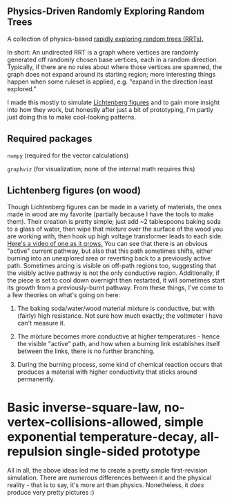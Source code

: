 ## Physics-Driven Randomly Exploring Random Trees

A collection of physics-based [rapidly exploring random trees (RRTs).](https://en.wikipedia.org/wiki/Rapidly-exploring_random_tree)

In short: An undirected RRT is a graph where vertices are randomly generated off randomly chosen base vertices, each in a random direction. Typically, if there are no rules about where those vertices are spawned, the graph does not expand around its starting region; more interesting things happen when some ruleset is applied, e.g. "expand in the direction least explored."

I made this mostly to simulate [Lichtenberg figures](https://en.wikipedia.org/wiki/Lichtenberg_figure) and to gain more insight into how they work, but honestly after just a bit of prototyping, I'm partly just doing this to make cool-looking patterns.

## Required packages

`numpy` (required for the vector calculations)

`graphviz` (for visualization; none of the internal math requires this)

## Lichtenberg figures (on wood)

Though Lichtenberg figures can be made in a variety of materials, the ones made in wood are my favorite (partially because I have the tools to make them). Their creation is pretty simple; just add ~2 tablespoons baking soda to a glass of water, then wipe that mixture over the surface of the wood you are working with, then hook up high voltage transformer leads to each side. [Here's a video of one as it grows.](https://www.youtube.com/watch?v=XupIgTwv_Qk) You can see that there is an obvious "active" current pathway, but also that this path sometimes shifts, either burning into an unexplored area or reverting back to a previously active path. Sometimes arcing is visible on off-path regions too, suggesting that the visibly active pathway is not the only conductive region. Additionally, if the piece is set to cool down overnight then restarted, it will sometimes start its growth from a previously-burnt pathway. From these things, I've come to a few theories on what's going on here:

1. The baking soda/water/wood material mixture is conductive, but with (fairly) high resistance. Not sure how much exactly; the voltmeter I have can't measure it.

2. The mixture becomes more conductive at higher temperatures - hence the visible "active" path, and how when a burning link establishes itself between the links, there is no further branching.

3. During the burning process, some kind of chemical reaction occurs that produces a material with higher conductivity that sticks around permanently.

# Basic inverse-square-law, no-vertex-collisions-allowed, simple exponential temperature-decay, all-repulsion single-sided prototype

All in all, the above ideas led me to create a pretty simple first-revision simulation. There are *numerous* differences between it and the physical reality - that is to say, it's more art than physics. Nonetheless, it *does* produce very pretty pictures :)
